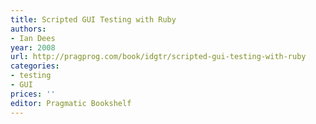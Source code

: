 ```yaml
---
title: Scripted GUI Testing with Ruby
authors:
- Ian Dees
year: 2008
url: http://pragprog.com/book/idgtr/scripted-gui-testing-with-ruby
categories:
- testing
- GUI
prices: ''
editor: Pragmatic Bookshelf
---
```

